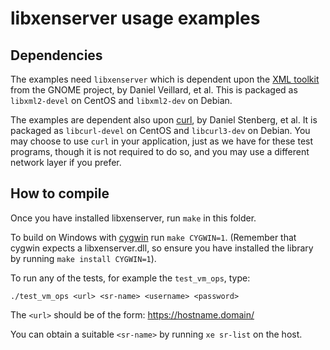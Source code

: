 # libxenserver usage examples

## Dependencies

The examples need `libxenserver` which is dependent upon the
[XML toolkit](http://xmlsoft.org) from the GNOME project, by Daniel Veillard, et
al. This is packaged as `libxml2-devel` on CentOS and `libxml2-dev` on Debian.

The examples are dependent also upon [curl](http://curl.haxx.se), by Daniel
Stenberg, et al. It is packaged as `libcurl-devel` on CentOS and `libcurl3-dev`
on Debian. You may choose to use `curl` in your application, just as we have for
these test programs, though it is not required to do so, and you may use a
different network layer if you prefer.

## How to compile

Once you have installed libxenserver, run `make` in this folder.

To build on Windows with [cygwin](https://www.cygwin.com) run `make CYGWIN=1`.
(Remember that cygwin expects a libxenserver.dll, so ensure you have installed
the library by running `make install CYGWIN=1`).

To run any of the tests, for example the `test_vm_ops`, type:

```
./test_vm_ops <url> <sr-name> <username> <password>
```

The `<url>` should be of the form: https://hostname.domain/

You can obtain a suitable `<sr-name>` by running `xe sr-list` on the host.

